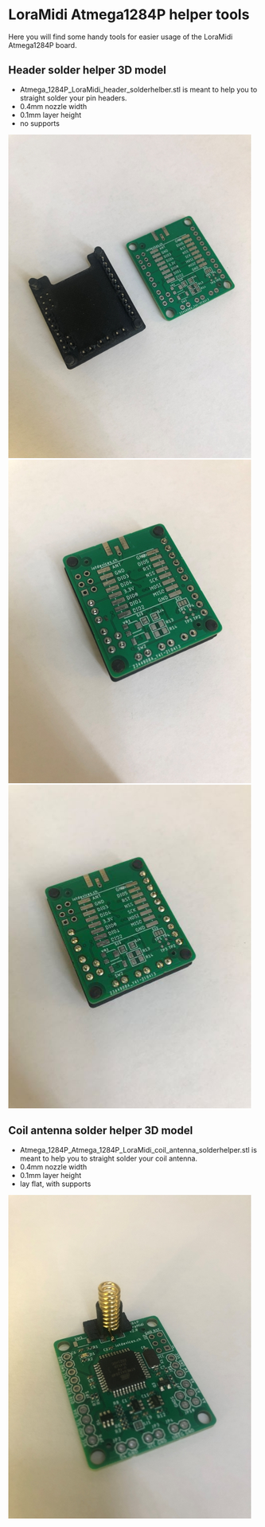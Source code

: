 # LoraMidi Atmega1284P helper tools
Here you will find some handy tools for easier usage of the LoraMidi Atmega1284P board.

## Header solder helper 3D model
- Atmega_1284P_LoraMidi_header_solderhelber.stl is meant to help you to straight solder your pin headers.
- 0.4mm nozzle width
- 0.1mm layer height
- no supports

![LoraMidi_1284P_header_solderhelper_1](../docs/images/LoraMidi_1284P_header_solderhelper_1.jpg?raw=true "LoraMidi_1284P_header_solderhelper_1")<br>
![LoraMidi_1284P_header_solderhelper_2](../docs/images/LoraMidi_1284P_header_solderhelper_2.jpg?raw=true "LoraMidi_1284P_header_solderhelper_2")<br>
![LoraMidi_1284P_header_solderhelper_3](../docs/images/LoraMidi_1284P_header_solderhelper_3.jpg?raw=true "LoraMidi_1284P_header_solderhelper_3")

## Coil antenna solder helper 3D model
- Atmega_1284P_Atmega_1284P_LoraMidi_coil_antenna_solderhelper.stl is meant to help you to straight solder your coil antenna.
- 0.4mm nozzle width
- 0.1mm layer height
- lay flat, with supports

![LoraMidi_1284P_coil_antenna_solderhelper](../docs/images/LoraMidi_1284P_coil_antenna_solderhelper.jpg?raw=true "LoraMidi_1284P_coil_antenna_solderhelper")